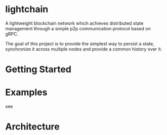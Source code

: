 # lightchain
A lightweight blockchain network which achieves distributed state management through a simple p2p communication protocol based on gRPC.

The goal of this project is to provide the simplest way to persist a state, synchronize it across multiple nodes and provide a common history over it.

# Getting Started

# Examples

see [](examples/kube-network)

# Architecture
